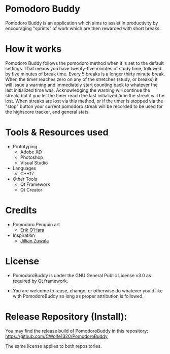 # Pomodoro Buddy
Pomodoro Buddy is an application which aims to assist in productivity by encouraging "sprints" of work which are then rewarded with short breaks.


# How it works
Pomodoro Buddy follows the pomodoro method when it is set to the default settings. That means you have twenty-five minutes of study time, followed by five minutes of break time.
Every 5 breaks is a longer thirty minute break. When the timer reaches zero on any of the stretches (study, or breaks) it will issue a warning and immediately start counting back to whatever the
last initialized time was. Acknowledging the warning will continue the streak, but if you let the timer reach the last initialized time the streak will be lost. When streaks are
lost via this method, or if the timer is stopped via the "stop" button your current pomodoro streak will be recorded to be used for the highscore tracker, and general stats.

# Tools & Resources used
* Prototyping
  * Adobe XD
  * Photoshop
  * Visual Studio
* Languages
  * C++17
* Other Tools
  * Qt Framework
  * Qt Creator
  
  
# Credits
* Pomodoro Penguin art
  * [Erik O'Hara](https://www.linkedin.com/in/erik-ohara/)
* Inspiration
  * [Jillian Zuwala](https://www.linkedin.com/in/jillian-zuwala/)
  
  
# License

* PomodoroBuddy is under the GNU General Public License v3.0 as required by Qt framework.

* You are welcome to reuse, change, or otherwise do whatever you'd like with PomodoroBuddy so long as proper attribution is followed.

# Release Repository (Install):

You may find the release build of PomodoroBuddy in this repository: https://github.com/CWolfe1320/PomodoroBuddy

The same license applies to both repositories.
